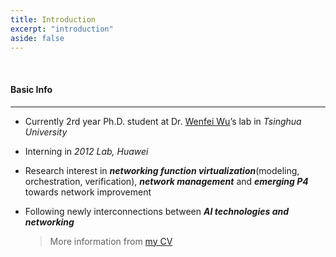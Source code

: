 ```yaml
---
title: Introduction
excerpt: "introduction"
aside: false
---
```


<br/>

#### Basic Info

----

* Currently 2rd year Ph.D. student at Dr. [Wenfei Wu](https://wenfei-wu.github.io)’s lab in *Tsinghua University*
* Interning in *2012 Lab, Huawei*

* Research interest in ***networking function virtualization***(modeling, orchestration, verification), ***network management*** and ***emerging P4*** towards network improvement

* Following newly interconnections between ***AI technologies and networking***

  >  More information from [my CV]({{https://hongyi-huang.github.io}}/files/resume3_Hongyi_Huang.pdf)

<br/>



